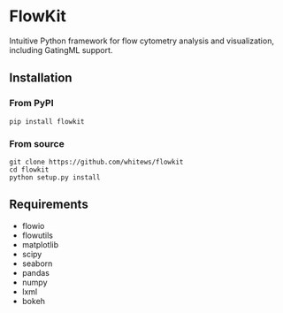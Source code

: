 # FlowKit
Intuitive Python framework for flow cytometry analysis and visualization, including GatingML support.

## Installation

### From PyPI

`pip install flowkit`

### From source

```
git clone https://github.com/whitews/flowkit
cd flowkit
python setup.py install
```

## Requirements

* flowio
* flowutils
* matplotlib
* scipy
* seaborn
* pandas
* numpy
* lxml
* bokeh
